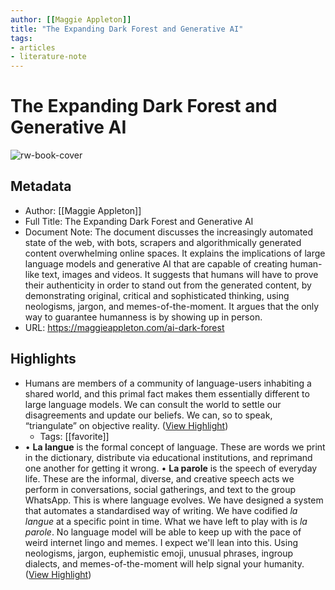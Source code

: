 ```yaml
---
author: [[Maggie Appleton]]
title: "The Expanding Dark Forest and Generative AI"
tags: 
- articles
- literature-note
---
```

# The Expanding Dark Forest and Generative AI

![rw-book-cover](https://maggieappleton.com/og.png)

## Metadata
- Author: [[Maggie Appleton]]
- Full Title: The Expanding Dark Forest and Generative AI
- Document Note: The document discusses the increasingly automated state of the web, with bots, scrapers and algorithmically generated content overwhelming online spaces. It explains the implications of large language models and generative AI that are capable of creating human-like text, images and videos. It suggests that humans will have to prove their authenticity in order to stand out from the generated content, by demonstrating original, critical and sophisticated thinking, using neologisms, jargon, and memes-of-the-moment. It argues that the only way to guarantee humanness is by showing up in person.
- URL: https://maggieappleton.com/ai-dark-forest

## Highlights
- Humans are members of a community of language-users inhabiting a shared world, and this primal fact makes them essentially different to large language models. We can consult the world to settle our disagreements and update our beliefs. We can, so to speak, “triangulate” on objective reality. ([View Highlight](https://read.readwise.io/read/01gsgw1j3ceb3t3qh0k7f778mw))
    - Tags: [[favorite]] 
- • **La langue** is the formal concept of language. These are words we print in the dictionary, distribute via educational institutions, and reprimand one another for getting it wrong.
  • **La parole** is the speech of everyday life. These are the informal, diverse, and creative speech acts we perform in conversations, social gatherings, and text to the group WhatsApp. This is where language evolves.
  We have designed a system that automates a standardised way of writing. We have codified *la langue* at a specific point in time.
  What we have left to play with is *la parole*. No language model will be able to keep up with the pace of weird internet lingo and memes. I expect we'll lean into this. Using neologisms, jargon, euphemistic emoji, unusual phrases, ingroup dialects, and memes-of-the-moment will help signal your humanity. ([View Highlight](https://read.readwise.io/read/01gsgw60x3xpggq9aq9gft5cva))
